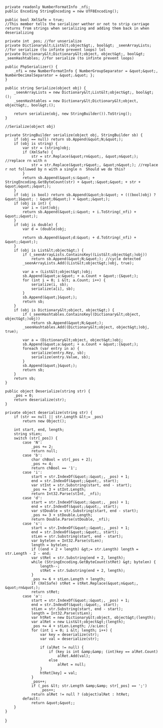     private readonly NumberFormatInfo _nfi;
    public Encoding StringEncoding = new UTF8Encoding();

    public bool XmlSafe = true;
    //This member tells the serializer wether or not to strip carriage returns from strings when serializing and adding them back in when deserializing

    private int _pos; //for unserialize
    private Dictionary&lt;List&lt;object&gt;, bool&gt; _seenArrayLists; //for serialize (to infinte prevent loops) lol
    private Dictionary&lt;Dictionary&lt;object, object&gt;, bool&gt; _seenHashtables; //for serialize (to infinte prevent loops)

    public PhpSerializer() {
        _nfi = new NumberFormatInfo { NumberGroupSeparator = &quot;&quot;, NumberDecimalSeparator = &quot;.&quot; };
    }

    public string Serialize(object obj) {
        _seenArrayLists = new Dictionary&lt;List&lt;object&gt;, bool&gt;();
        _seenHashtables = new Dictionary&lt;Dictionary&lt;object, object&gt;, bool&gt;();

        return serialize(obj, new StringBuilder()).ToString();
    }

    //Serialize(object obj)

    private StringBuilder serialize(object obj, StringBuilder sb) {
        if (obj == null) return sb.Append(&quot;N;&quot;);
        if (obj is string) {
            var str = (string)obj;
            if (XmlSafe) {
                str = str.Replace(&quot;rn&quot;, &quot;n&quot;); //replace rn with n
                str = str.Replace(&quot;r&quot;, &quot;n&quot;); //replace r not followed by n with a single n  Should we do this?
            }
            return sb.Append(&quot;s:&quot; + StringEncoding.GetByteCount(str) + &quot;:&quot;&quot; + str + &quot;&quot;;&quot;);
        }
        if (obj is bool) return sb.Append(&quot;b:&quot; + (((bool)obj) ? &quot;1&quot; : &quot;0&quot;) + &quot;;&quot;);
        if (obj is int) {
            var i = (int)obj;
            return sb.Append(&quot;i:&quot; + i.ToString(_nfi) + &quot;;&quot;);
        }
        if (obj is double) {
            var d = (double)obj;

            return sb.Append(&quot;d:&quot; + d.ToString(_nfi) + &quot;;&quot;);
        }
        if (obj is List&lt;object&gt;) {
            if (_seenArrayLists.ContainsKey((List&lt;object&gt;)obj))
                return sb.Append(&quot;N;&quot;); //cycle detected
            _seenArrayLists.Add((List&lt;object&gt;)obj, true);

            var a = (List&lt;object&gt;)obj;
            sb.Append(&quot;a:&quot; + a.Count + &quot;:{&quot;);
            for (int i = 0; i &lt; a.Count; i++) {
                serialize(i, sb);
                serialize(a[i], sb);
            }
            sb.Append(&quot;}&quot;);
            return sb;
        }
        if (obj is Dictionary&lt;object, object&gt;) {
            if (_seenHashtables.ContainsKey((Dictionary&lt;object, object&gt;)obj))
                return sb.Append(&quot;N;&quot;);
            _seenHashtables.Add((Dictionary&lt;object, object&gt;)obj, true);

            var a = (Dictionary&lt;object, object&gt;)obj;
            sb.Append(&quot;a:&quot; + a.Count + &quot;:{&quot;);
            foreach (var entry in a) {
                serialize(entry.Key, sb);
                serialize(entry.Value, sb);
            }
            sb.Append(&quot;}&quot;);
            return sb;
        }
        return sb;
    }

    public object Deserialize(string str) {
        _pos = 0;
        return deserialize(str);
    }

    private object deserialize(string str) {
        if (str == null || str.Length &lt;= _pos)
            return new Object();

        int start, end, length;
        string stLen;
        switch (str[_pos]) {
            case 'N':
                _pos += 2;
                return null;
            case 'b':
                char chBool = str[_pos + 2];
                _pos += 4;
                return chBool == '1';
            case 'i':
                start = str.IndexOf(&quot;:&quot;, _pos) + 1;
                end = str.IndexOf(&quot;;&quot;, start);
                var stInt = str.Substring(start, end - start);
                _pos += 3 + stInt.Length;
                return Int32.Parse(stInt, _nfi);
            case 'd':
                start = str.IndexOf(&quot;:&quot;, _pos) + 1;
                end = str.IndexOf(&quot;;&quot;, start);
                var stDouble = str.Substring(start, end - start);
                _pos += 3 + stDouble.Length;
                return Double.Parse(stDouble, _nfi);
            case 's':
                start = str.IndexOf(&quot;:&quot;, _pos) + 1;
                end = str.IndexOf(&quot;:&quot;, start);
                stLen = str.Substring(start, end - start);
                var bytelen = Int32.Parse(stLen);
                length = bytelen;
                if ((end + 2 + length) &gt;= str.Length) length = str.Length - 2 - end;
                var stRet = str.Substring(end + 2, length);
                while (StringEncoding.GetByteCount(stRet) &gt; bytelen) {
                    length--;
                    stRet = str.Substring(end + 2, length);
                }
                _pos += 6 + stLen.Length + length;
                if (XmlSafe) stRet = stRet.Replace(&quot;n&quot;, &quot;rn&quot;);
                return stRet;
            case 'a':
                start = str.IndexOf(&quot;:&quot;, _pos) + 1;
                end = str.IndexOf(&quot;:&quot;, start);
                stLen = str.Substring(start, end - start);
                length = Int32.Parse(stLen);
                var htRet = new Dictionary&lt;object, object&gt;(length);
                var alRet = new List&lt;object&gt;(length);
                _pos += 4 + stLen.Length; //a:Len:{
                for (int i = 0; i &lt; length; i++) {
                    var key = deserialize(str);
                    var val = deserialize(str);

                    if (alRet != null) {
                        if (key is int &amp;&amp; (int)key == alRet.Count)
                            alRet.Add(val);
                        else
                            alRet = null;
                    }
                    htRet[key] = val;
                }
                _pos++;
                if (_pos &lt; str.Length &amp;&amp; str[_pos] == ';')
                    _pos++;
                return alRet != null ? (object)alRet : htRet;
            default:
                return &quot;&quot;;
        }
    }
}

